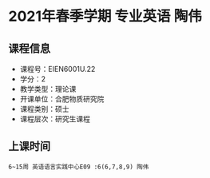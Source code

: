 # 2021年春季学期 专业英语 陶伟






## 课程信息

- 课程号：EIEN6001U.22
- 学分：2
- 教学类型：理论课
- 开课单位：合肥物质研究院
- 课程类别：硕士
- 课程层次：研究生课程

## 上课时间

```
6~15周 英语语言实践中心E09 :6(6,7,8,9) 陶伟
```

